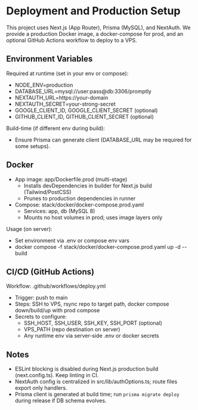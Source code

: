 # Deployment and Production Setup

This project uses Next.js (App Router), Prisma (MySQL), and NextAuth. We provide a production Docker image, a docker-compose for prod, and an optional GitHub Actions workflow to deploy to a VPS.

## Environment Variables

Required at runtime (set in your env or compose):
- NODE_ENV=production
- DATABASE_URL=mysql://user:pass@db:3306/promptly
- NEXTAUTH_URL=https://your-domain
- NEXTAUTH_SECRET=your-strong-secret
- GOOGLE_CLIENT_ID, GOOGLE_CLIENT_SECRET (optional)
- GITHUB_CLIENT_ID, GITHUB_CLIENT_SECRET (optional)

Build-time (if different env during build):
- Ensure Prisma can generate client (DATABASE_URL may be required for some setups).

## Docker

- App image: app/Dockerfile.prod (multi-stage)
  - Installs devDependencies in builder for Next.js build (Tailwind/PostCSS)
  - Prunes to production dependencies in runner
- Compose: stack/docker/docker-compose.prod.yaml
  - Services: app, db (MySQL 8)
  - Mounts no host volumes in prod; uses image layers only

Usage (on server):
- Set environment via .env or compose env vars
- docker compose -f stack/docker/docker-compose.prod.yaml up -d --build

## CI/CD (GitHub Actions)

Workflow: .github/workflows/deploy.yml
- Trigger: push to main
- Steps: SSH to VPS, rsync repo to target path, docker compose down/build/up with prod compose
- Secrets to configure:
  - SSH_HOST, SSH_USER, SSH_KEY, SSH_PORT (optional)
  - VPS_PATH (repo destination on server)
  - Any runtime env via server-side .env or docker secrets

## Notes

- ESLint blocking is disabled during Next.js production build (next.config.ts). Keep linting in CI.
- NextAuth config is centralized in src/lib/authOptions.ts; route files export only handlers.
- Prisma client is generated at build time; run `prisma migrate deploy` during release if DB schema evolves.
